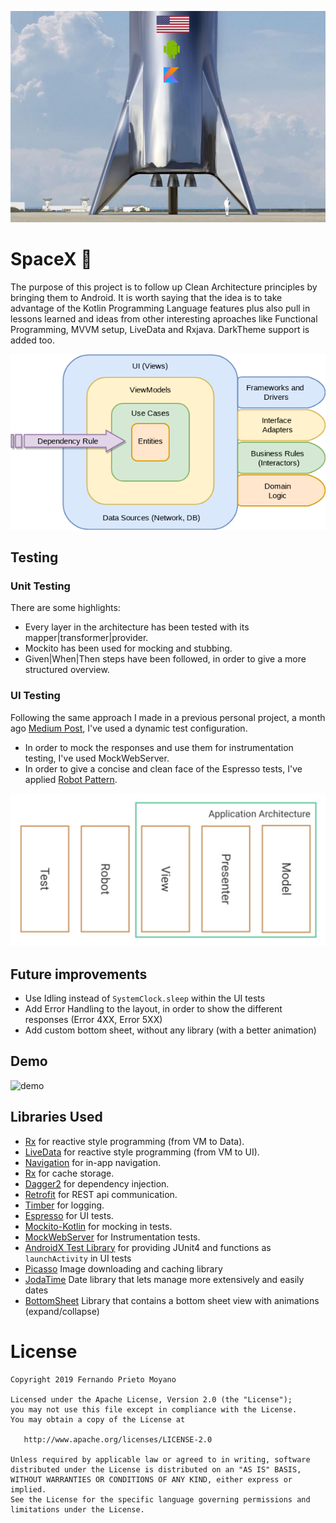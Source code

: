 ![banner](art/spaceX.png)
# SpaceX :rocket:

The purpose of this project is to follow up Clean Architecture principles by bringing them to Android. It is worth saying that the idea is to take advantage of the Kotlin Programming Language features plus also pull in lessons learned and ideas from other interesting aproaches like Functional Programming,
 MVVM setup, LiveData and Rxjava. DarkTheme support is added too.

![structure](art/clean_architecture.png)

## Testing

### Unit Testing

There are some highlights:
* Every layer in the architecture has been tested with its mapper|transformer|provider.
* Mockito has been used for mocking and stubbing.
* Given|When|Then steps have been followed, in order to give a more structured overview.

### UI Testing

Following the same approach I made in a previous personal project, a month ago [Medium Post][post], I've used a dynamic test configuration.
* In order to mock the responses and use them for instrumentation testing, I've used MockWebServer.
* In order to give a concise and clean face of the Espresso tests, I've applied [Robot Pattern][jake].

[post]:  https://medium.com/@f.prieto.moyano/mockwebserver-dagger2-with-style-b5367698ce13
[jake]:  https://academy.realm.io/posts/kau-jake-wharton-testing-robots/

![robot](art/robot_pattern.png)

## Future improvements
* Use Idling instead of `SystemClock.sleep` within the UI tests
* Add Error Handling to the layout, in order to show the different responses (Error 4XX, Error 5XX)
* Add custom bottom sheet, without any library (with a better animation)

## Demo

![demo](art/Demo-SpaceX.gif)


## Libraries Used

* [Rx][0] for reactive style programming (from VM to Data).
* [LiveData][1] for reactive style programming (from VM to UI). 
* [Navigation][2] for in-app navigation. 
* [Rx][3] for cache storage.
* [Dagger2][4] for dependency injection.
* [Retrofit][5] for REST api communication.  
* [Timber][6] for logging.
* [Espresso][7] for UI tests.
* [Mockito-Kotlin][8] for mocking in tests.
* [MockWebServer][9] for Instrumentation tests.
* [AndroidX Test Library][10] for providing JUnit4 and functions as `launchActivity` in UI tests
* [Picasso][11] Image downloading and caching library
* [JodaTime][12] Date library that lets manage more extensively and easily dates
* [BottomSheet][13] Library that contains a bottom sheet view with animations (expand/collapse)

[0]:  https://github.com/ReactiveX/RxAndroid
[1]:  https://developer.android.com/topic/libraries/architecture/livedata
[2]:  https://developer.android.com/topic/libraries/architecture/navigation/
[3]:  https://github.com/ReactiveX/RxAndroid
[4]:  https://github.com/google/dagger
[5]:  https://github.com/square/retrofit
[6]:  https://github.com/JakeWharton/timber
[7]:  https://developer.android.com/training/testing/espresso/
[8]:  https://github.com/nhaarman/mockito-kotlin
[9]:  https://github.com/square/okhttp/tree/master/mockwebserver
[10]: https://github.com/android/android-test
[11]: https://square.github.io/picasso/
[12]: https://github.com/JodaOrg/joda-time
[13]: https://github.com/qhutch/BottomSheetLayout

#  License

    Copyright 2019 Fernando Prieto Moyano

    Licensed under the Apache License, Version 2.0 (the "License");
    you may not use this file except in compliance with the License.
    You may obtain a copy of the License at

       http://www.apache.org/licenses/LICENSE-2.0

    Unless required by applicable law or agreed to in writing, software
    distributed under the License is distributed on an "AS IS" BASIS,
    WITHOUT WARRANTIES OR CONDITIONS OF ANY KIND, either express or implied.
    See the License for the specific language governing permissions and
    limitations under the License.